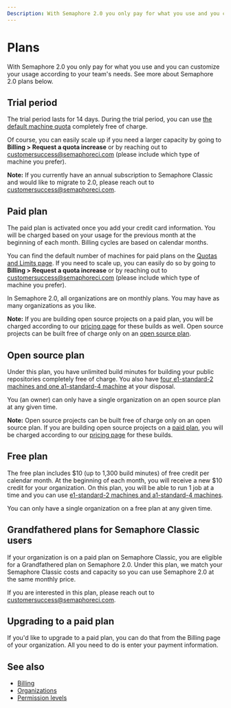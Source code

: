 ```yaml
---
Description: With Semaphore 2.0 you only pay for what you use and you can customize your usage according to your team's needs. 
---
```


# Plans

With Semaphore 2.0 you only pay for what you use and you can customize
your usage according to your team's needs. See more about Semaphore 2.0 plans below.

## Trial period

The trial period lasts for 14 days. During the trial period, you can use
[the default machine quota](https://docs.semaphoreci.com/reference/quotas-and-limits/)
completely free of charge. 

Of course, you can easily scale up if you need a larger capacity by going to
**Billing > Request a quota increase** or by reaching
out to
[customersuccess@semaphoreci.com](mailto:customersuccess@semaphoreci.com)
(please include which type of machine you prefer).

**Note:** If you currently have an annual subscription to Semaphore Classic and
would like to migrate to 2.0, please reach out to
[customersuccess@semaphoreci.com](mailto:customersuccess@semaphoreci.com).

## Paid plan

The paid plan is activated once you add your credit card information. You will be
charged based on your usage for the previous month at the beginning of each month. 
Billing cycles are based on calendar months.

You can find the default number of machines for paid plans on the [Quotas and
Limits page](https://docs.semaphoreci.com/reference/quotas-and-limits/).
If you need to scale up, you can easily do so by going to
**Billing > Request a quota increase** or by reaching
out to
[customersuccess@semaphoreci.com](mailto:customersuccess@semaphoreci.com)
(please include which type of machine you prefer).

In Semaphore 2.0, all organizations are on monthly plans. You may have as many
organizations as you like.

**Note:** If you are building open source projects on a paid plan, you will be 
charged according to our [pricing page](https://semaphoreci.com/pricing) for these
builds as well. Open source projects can be built free of charge only on an [open source
plan](https://docs.semaphoreci.com/account-management/plans/#open-source-plan).

## Open source plan

Under this plan, you have unlimited build minutes for building your public
repositories completely free of charge. You also have [four e1-standard-2 machines 
and one a1-standard-4 machine](https://docs.semaphoreci.com/ci-cd-environment/machine-types/) at your disposal.

You (an owner) can only have a single organization on an open source plan at any given time.

**Note:** Open source projects can be built free of charge only on an open source
plan. If you are building open source projects on a [paid plan](https://docs.semaphoreci.com/account-management/plans/#paid-plan), you will be charged according to our [pricing page](https://semaphoreci.com/pricing)
for these builds.

## Free plan

The free plan includes $10 (up to 1,300 build minutes) of free credit per calendar 
month. At the beginning of each month, you will receive a new $10 credit for your
organization. On this plan, you will be able to run 1 job at a time and you can 
use [e1-standard-2 machines and a1-standard-4 machines](https://docs.semaphoreci.com/ci-cd-environment/machine-types/).

You can only have a single organization on a free plan at any given time.

## Grandfathered plans for Semaphore Classic users

If your organization is on a paid plan on Semaphore Classic, you are eligible for 
a Grandfathered plan on Semaphore 2.0. Under this plan, we match your Semaphore Classic 
costs and capacity so you can use Semaphore 2.0 at the same monthly price. 

If you are interested in this plan, please reach out to [customersuccess@semaphoreci.com](mailto:customersuccess@semaphoreci.com).

## Upgrading to a paid plan

If you'd like to upgrade to a paid plan, you can do that from the Billing page of
your organization. All you need to do is enter your payment information.

## See also

- [Billing](https://docs.semaphoreci.com/account-management/billing/)
- [Organizations](https://docs.semaphoreci.com/account-management/organizations/)
- [Permission levels](https://docs.semaphoreci.com/account-management/permission-levels/)
